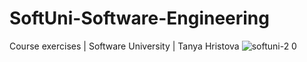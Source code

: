 # SoftUni-Software-Engineering
Course exercises | Software University | Tanya Hristova
![softuni-2 0](https://user-images.githubusercontent.com/122736535/212718550-9f761392-8c81-4c57-b5d0-e72212457a21.jpg)
